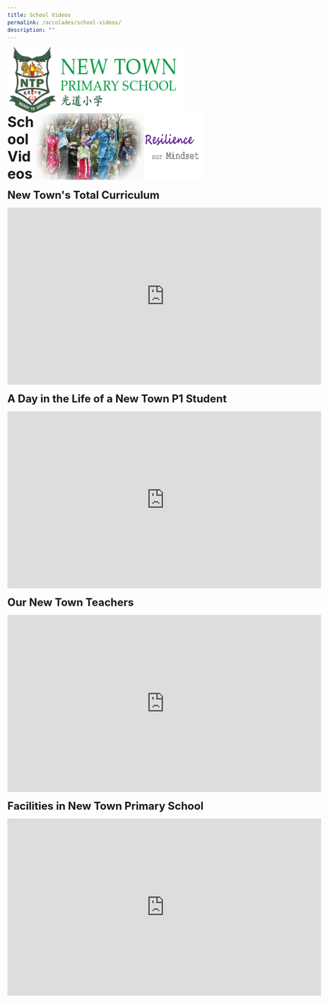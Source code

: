 ```yaml
---
title: School Videos
permalink: /accolades/school-videos/
description: ""
---
```


<img src="/images/logosub.png" style="width:400px;height:150px;margin-left:0px;" align = "left">

<img src="/images/Header%20GIF.gif" style="width:380px;height:150px;margin-right:60px;" align = "right">
<br><br><br><br><br><br>

**<font size=6>School Videos</font>**

**<font size=5>New Town's Total Curriculum</font>**
<iframe width="710" height="400" src="https://www.youtube.com/embed/0vEo3xn0xtM" title="New Town's Total Curriculum" frameborder="0" allow="accelerometer; autoplay; clipboard-write; encrypted-media; gyroscope; picture-in-picture" allowfullscreen></iframe>

**<font size=5>A Day in the Life of a New Town P1 Student</font>**
<iframe width="710" height="400" src="https://www.youtube.com/embed/cWdbUO1HjQM" title="A Day in the Life of a New Town P1 Student" frameborder="0" allow="accelerometer; autoplay; clipboard-write; encrypted-media; gyroscope; picture-in-picture" allowfullscreen></iframe>

**<font size=5>Our New Town Teachers</font>**
<iframe width="710" height="400" src="https://www.youtube.com/embed/O8eS5assRCA" title="Our New Town Teachers" frameborder="0" allow="accelerometer; autoplay; clipboard-write; encrypted-media; gyroscope; picture-in-picture" allowfullscreen></iframe>

**<font size=5>Facilities in New Town Primary School</font>**
<iframe width="710" height="400" src="https://www.youtube.com/embed/GAjDgJrbyMg" title="Facilities in New Town Primary" frameborder="0" allow="accelerometer; autoplay; clipboard-write; encrypted-media; gyroscope; picture-in-picture" allowfullscreen></iframe>
